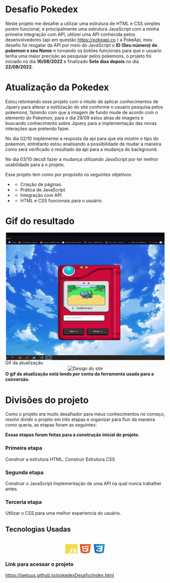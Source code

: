<h1 align="centre">Desafio Pokedex</h1>

Neste projeto me desafiei a utilizar uma estrutura de HTML e CSS simples porém funcional, e principalmente uma estrutura JavaScript com a minha primeira integração com API, utilizei uma API conhecida pelos desenvolvedores (api em questão https://pokeapi.co ) a PokeApi, meu desafio foi resgatar da API por meio do JavaScript o **ID (Seu número) do pokemon e seu Nome** e tornando os botões funcionais para que o usuario tenha uma maior precisão ao pesquisar pelos pokemons, o projeto foi iniciado no dia **16/08/2022** e finalizado **Sete dias depois** no dia **22/08/2022**.

<h1 align="centre">Atualização da Pokedex</h1>
Estou retomando esse projeto com o intuito de aplicar conhecimentos de Jquery para alterar a estilização do site conforme o usuario pesquisa pelos pokemons, fazendo com que a imagem de fundo mude de acordo com o elemento do Pokemon, para o dia 29/09 estou atras de imagens e buscando conhecimento sobre Jquery para a implementação das novas interações que pretendo fazer.

No dia 02/10 implementei a resposta da api para que ela mostre o tipo do pokemon, entretanto estou analisando a possibilidade de mudar 
a maneira como será verificado o resultado da api para a mudança do background.

No dia 03/10 decidi fazer a mudança utilizando JavaScript por ter melhor usabilidade para a o projeto.

Esse projeto tem como por propósito os seguintes objetivos:

* - Criação de páginas.
* - Prática de JavaScript
* - Integração com API
* - HTML e CSS funcionais para o usuário.

# Gif do resultado

<div align="center">
<img align="center" alt="Design do site" height="400" width="500" src="./assets/Design/pokedex.gif">
</div

## Gif da atualização

<div align="center">
<img align="center" alt="Design do site" height="400" width="550" src="./assets/Design/design-att.gif">
</div

**O gif da atualização está lendo por conta da ferramenta usada para a conversão.**

<h1 align="centre">Divisões do projeto</h1>

Como o projeto era muito desafiador para meus conhecimentos no começo, resolvi dividir o projeto em três etapas e organizar para fluir da maneira como queria, as etapas foram as seguintes:

**Essas etapas foram feitas para a construção inicial do projeto.**

### Primeira etapa
Construir a estrutura HTML.
Construir Estrutura CSS

### Segunda etapa
Construir o JavaScript
Implementação de uma API na qual nunca trabalhei antes.

### Terceria etapa
Utilizar o CSS para uma melhor experiencia do usuário.


<h2 align="centre">Tecnologias Usadas</h2>

<div align="center">
     <div style="display: inline_block margin-left:auto margin-rigth:auto"><br>
        <img align="center" alt="JavaScript icon" height="30" width="40" src="https://raw.githubusercontent.com/devicons/devicon/master/icons/javascript/javascript-plain.svg">  
       <img align="center" alt="HTML icon" height="30" width="40" src="https://raw.githubusercontent.com/devicons/devicon/master/icons/html5/html5-original.svg">
       <img align="center" alt="CSS icon" height="30" width="40" src="https://raw.githubusercontent.com/devicons/devicon/master/icons/css3/css3-original.svg">
    </div>
</div>

<h3 align="centre"> Link para acessar o projeto</h3>

https://laetuus.github.io/pokedexDesafio/index.html

